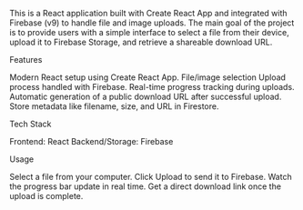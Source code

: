 This is a React application built with Create React App and integrated with Firebase (v9) to handle file and image uploads. The main goal of the project is to provide users with a simple interface to select a file from their device, upload it to Firebase Storage, and retrieve a shareable download URL.

Features

Modern React setup using Create React App.
File/image selection 
Upload process handled with Firebase.
Real-time progress tracking during uploads.
Automatic generation of a public download URL after successful upload.
Store metadata like filename, size, and URL in Firestore.

Tech Stack

Frontend: React
Backend/Storage: Firebase


Usage

Select a file from your computer.
Click Upload to send it to Firebase.
Watch the progress bar update in real time.
Get a direct download link once the upload is complete.
